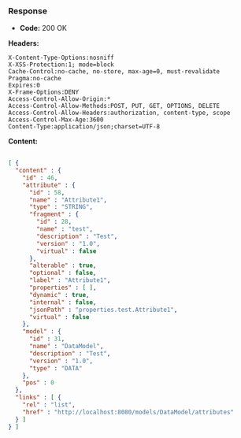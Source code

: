 ### Response

* **Code:** 200 OK

**Headers:**

`X-Content-Type-Options:nosniff`  
`X-XSS-Protection:1; mode=block`  
`Cache-Control:no-cache, no-store, max-age=0, must-revalidate`  
`Pragma:no-cache`  
`Expires:0`  
`X-Frame-Options:DENY`  
`Access-Control-Allow-Origin:*`  
`Access-Control-Allow-Methods:POST, PUT, GET, OPTIONS, DELETE`  
`Access-Control-Allow-Headers:authorization, content-type, scope`  
`Access-Control-Max-Age:3600`  
`Content-Type:application/json;charset=UTF-8`  

**Content:**

```json
    
[ {
  "content" : {
    "id" : 46,
    "attribute" : {
      "id" : 58,
      "name" : "Attribute1",
      "type" : "STRING",
      "fragment" : {
        "id" : 28,
        "name" : "test",
        "description" : "Test",
        "version" : "1.0",
        "virtual" : false
      },
      "alterable" : true,
      "optional" : false,
      "label" : "Attribute1",
      "properties" : [ ],
      "dynamic" : true,
      "internal" : false,
      "jsonPath" : "properties.test.Attribute1",
      "virtual" : false
    },
    "model" : {
      "id" : 31,
      "name" : "DataModel",
      "description" : "Test",
      "version" : "1.0",
      "type" : "DATA"
    },
    "pos" : 0
  },
  "links" : [ {
    "rel" : "list",
    "href" : "http://localhost:8080/models/DataModel/attributes"
  } ]
} ]
```
